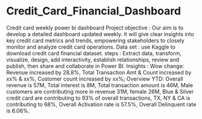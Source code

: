 # Credit_Card_Financial_Dashboard
Credit card weekly power bi dashboard
Project objective : Our aim is to develop a detailed dashboard updated weekly. It will give clear insights into key credit card metrics and trends, empowering stakeholders to closely monitor and analyze credit card operations.
Data set : use Kaggle to download credit card financial dataset.
steps : Extract data, transform, visualize, design, add interactivity, establish relationships, review and publish, then share and collaborate in Power BI.
Insights : Wow change: Revenue increased by 28.8%, Total Transaction Amt & Count increased by xx% & xx%, Customer count increased by xx%; Overview YTD: Overall revenue is 57M, Total interest is 8M, Total transaction amount is 46M, Male customers are contributing more in revenue 31M, female 26M, Blue & Silver credit card are contributing to 93% of overall transactions, TX, NY & CA is contributing to 68%, Overall Activation rate is 57.5%, Overall Delinquent rate is 6.06%.
